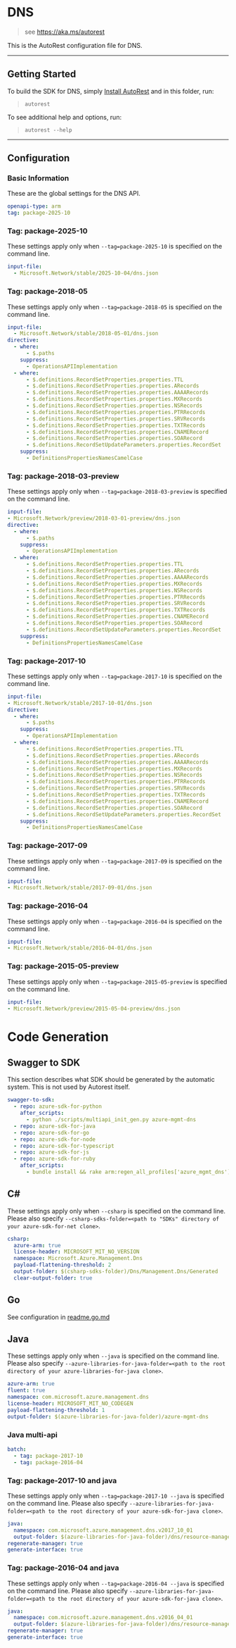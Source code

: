 # DNS

> see https://aka.ms/autorest

This is the AutoRest configuration file for DNS.

---

## Getting Started

To build the SDK for DNS, simply [Install AutoRest](https://aka.ms/autorest/install) and in this folder, run:

> `autorest`

To see additional help and options, run:

> `autorest --help`

---

## Configuration

### Basic Information

These are the global settings for the DNS API.

``` yaml
openapi-type: arm
tag: package-2025-10
```


### Tag: package-2025-10

These settings apply only when `--tag=package-2025-10` is specified on the command line.

```yaml $(tag) == 'package-2025-10'
input-file:
  - Microsoft.Network/stable/2025-10-04/dns.json
```
### Tag: package-2018-05

These settings apply only when `--tag=package-2018-05` is specified on the command line.

``` yaml $(tag) == 'package-2018-05'
input-file:
  - Microsoft.Network/stable/2018-05-01/dns.json
directive:
  - where:
      - $.paths
    suppress:
      - OperationsAPIImplementation
  - where:
      - $.definitions.RecordSetProperties.properties.TTL
      - $.definitions.RecordSetProperties.properties.ARecords
      - $.definitions.RecordSetProperties.properties.AAAARecords
      - $.definitions.RecordSetProperties.properties.MXRecords
      - $.definitions.RecordSetProperties.properties.NSRecords
      - $.definitions.RecordSetProperties.properties.PTRRecords
      - $.definitions.RecordSetProperties.properties.SRVRecords
      - $.definitions.RecordSetProperties.properties.TXTRecords
      - $.definitions.RecordSetProperties.properties.CNAMERecord
      - $.definitions.RecordSetProperties.properties.SOARecord
      - $.definitions.RecordSetUpdateParameters.properties.RecordSet
    suppress:
      - DefinitionsPropertiesNamesCamelCase  
```

### Tag: package-2018-03-preview

These settings apply only when `--tag=package-2018-03-preview` is specified on the command line.

``` yaml $(tag) == 'package-2018-03-preview'
input-file:
- Microsoft.Network/preview/2018-03-01-preview/dns.json
directive:
  - where:
      - $.paths
    suppress:
      - OperationsAPIImplementation
  - where:
      - $.definitions.RecordSetProperties.properties.TTL
      - $.definitions.RecordSetProperties.properties.ARecords
      - $.definitions.RecordSetProperties.properties.AAAARecords
      - $.definitions.RecordSetProperties.properties.MXRecords
      - $.definitions.RecordSetProperties.properties.NSRecords
      - $.definitions.RecordSetProperties.properties.PTRRecords
      - $.definitions.RecordSetProperties.properties.SRVRecords
      - $.definitions.RecordSetProperties.properties.TXTRecords
      - $.definitions.RecordSetProperties.properties.CNAMERecord
      - $.definitions.RecordSetProperties.properties.SOARecord
      - $.definitions.RecordSetUpdateParameters.properties.RecordSet
    suppress:
      - DefinitionsPropertiesNamesCamelCase
```

### Tag: package-2017-10

These settings apply only when `--tag=package-2017-10` is specified on the command line.

``` yaml $(tag) == 'package-2017-10'
input-file:
- Microsoft.Network/stable/2017-10-01/dns.json
directive:
  - where:
      - $.paths
    suppress:
      - OperationsAPIImplementation
  - where:
      - $.definitions.RecordSetProperties.properties.TTL
      - $.definitions.RecordSetProperties.properties.ARecords
      - $.definitions.RecordSetProperties.properties.AAAARecords
      - $.definitions.RecordSetProperties.properties.MXRecords
      - $.definitions.RecordSetProperties.properties.NSRecords
      - $.definitions.RecordSetProperties.properties.PTRRecords
      - $.definitions.RecordSetProperties.properties.SRVRecords
      - $.definitions.RecordSetProperties.properties.TXTRecords
      - $.definitions.RecordSetProperties.properties.CNAMERecord
      - $.definitions.RecordSetProperties.properties.SOARecord
      - $.definitions.RecordSetUpdateParameters.properties.RecordSet
    suppress:
      - DefinitionsPropertiesNamesCamelCase
```

### Tag: package-2017-09

These settings apply only when `--tag=package-2017-09` is specified on the command line.

``` yaml $(tag) == 'package-2017-09'
input-file:
- Microsoft.Network/stable/2017-09-01/dns.json
```

### Tag: package-2016-04

These settings apply only when `--tag=package-2016-04` is specified on the command line.

``` yaml $(tag) == 'package-2016-04'
input-file:
- Microsoft.Network/stable/2016-04-01/dns.json
```

### Tag: package-2015-05-preview

These settings apply only when `--tag=package-2015-05-preview` is specified on the command line.

``` yaml $(tag) == 'package-2015-05-preview'
input-file:
- Microsoft.Network/preview/2015-05-04-preview/dns.json
```

# Code Generation

## Swagger to SDK

This section describes what SDK should be generated by the automatic system.
This is not used by Autorest itself.

``` yaml $(swagger-to-sdk)
swagger-to-sdk:
  - repo: azure-sdk-for-python
    after_scripts:
      - python ./scripts/multiapi_init_gen.py azure-mgmt-dns
  - repo: azure-sdk-for-java
  - repo: azure-sdk-for-go
  - repo: azure-sdk-for-node
  - repo: azure-sdk-for-typescript
  - repo: azure-sdk-for-js
  - repo: azure-sdk-for-ruby
    after_scripts:
      - bundle install && rake arm:regen_all_profiles['azure_mgmt_dns']
```

## C#

These settings apply only when `--csharp` is specified on the command line.
Please also specify `--csharp-sdks-folder=<path to "SDKs" directory of your azure-sdk-for-net clone>`.

``` yaml $(csharp)
csharp:
  azure-arm: true
  license-header: MICROSOFT_MIT_NO_VERSION
  namespace: Microsoft.Azure.Management.Dns
  payload-flattening-threshold: 2
  output-folder: $(csharp-sdks-folder)/Dns/Management.Dns/Generated
  clear-output-folder: true
```

## Go

See configuration in [readme.go.md](./readme.go.md)

## Java

These settings apply only when `--java` is specified on the command line.
Please also specify `--azure-libraries-for-java-folder=<path to the root directory of your azure-libraries-for-java clone>`.

``` yaml $(java)
azure-arm: true
fluent: true
namespace: com.microsoft.azure.management.dns
license-header: MICROSOFT_MIT_NO_CODEGEN
payload-flattening-threshold: 1
output-folder: $(azure-libraries-for-java-folder)/azure-mgmt-dns
```

### Java multi-api

``` yaml $(java) && $(multiapi)
batch:
  - tag: package-2017-10
  - tag: package-2016-04
```

### Tag: package-2017-10 and java

These settings apply only when `--tag=package-2017-10 --java` is specified on the command line.
Please also specify `--azure-libraries-for-java-folder=<path to the root directory of your azure-sdk-for-java clone>`.

``` yaml $(tag) == 'package-2017-10' && $(java) && $(multiapi)
java:
  namespace: com.microsoft.azure.management.dns.v2017_10_01
  output-folder: $(azure-libraries-for-java-folder)/dns/resource-manager/v2017_10_01
regenerate-manager: true
generate-interface: true
```

### Tag: package-2016-04 and java

These settings apply only when `--tag=package-2016-04 --java` is specified on the command line.
Please also specify `--azure-libraries-for-java-folder=<path to the root directory of your azure-sdk-for-java clone>`.

``` yaml $(tag) == 'package-2016-04' && $(java) && $(multiapi)
java:
  namespace: com.microsoft.azure.management.dns.v2016_04_01
  output-folder: $(azure-libraries-for-java-folder)/dns/resource-manager/v2016_04_01
regenerate-manager: true
generate-interface: true
```
